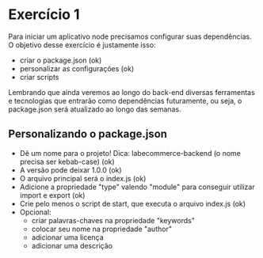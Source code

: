 # Exercício 1
Para iniciar um aplicativo node precisamos configurar suas dependências.<br>
O objetivo desse exercício é justamente isso:
- criar o package.json (ok)
- personalizar as configurações (ok)
- criar scripts

Lembrando que ainda veremos ao longo do back-end diversas ferramentas e tecnologias que entrarão como dependências futuramente, ou seja, o package.json será atualizado ao longo das semanas.

## Personalizando o package.json
- Dê um nome para o projeto! Dica: labecommerce-backend (o nome precisa ser kebab-case) (ok)
- A versão pode deixar 1.0.0 (ok)
- O arquivo principal será o index.js (ok)
- Adicione a propriedade "type" valendo "module" para conseguir utilizar import e export (ok)
- Crie pelo menos o script de start, que executa o arquivo index.js (ok)
- Opcional:
    - criar palavras-chaves na propriedade "keywords"
    - colocar seu nome na propriedade "author"
    - adicionar uma licença
    - adicionar uma descrição
